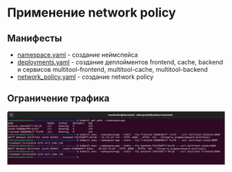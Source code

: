 # Применение network policy

## Манифесты
 - [namespace.yaml](k8s/calico-homework/namespace.yaml) - создание неймспейса
 - [deployments.yaml](k8s/calico-homework/deployments.yaml) - создание деплойментов frontend, cache, backend и сервисов multitool-frontend, multitool-cache, multitool-backend
 - [network_policy.yaml](calico-homework/network_policy.yaml) - создание network policy

## Ограничение трафика
![k8s-networkpolicy](pictures/k8s-networkpolicy.png)
